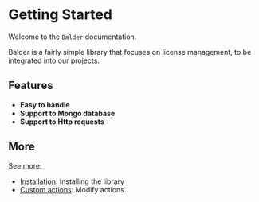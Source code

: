 # Getting Started

Welcome to the `Balder` documentation.

Balder is a fairly simple library that focuses on license management,
to be integrated into our projects.

## Features

* **Easy to handle** 
* **Support to Mongo database**
* **Support to Http requests**

## More

See more:
- [Installation](installation.md): Installing the library
- [Custom actions](custom-actions.md): Modify actions
